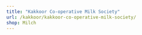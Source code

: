 ```yaml
---
title: "Kakkoor Co-operative Milk Society"
url: /kakkoor/kakkoor-co-operative-milk-society/
shop: Milch
---
```

